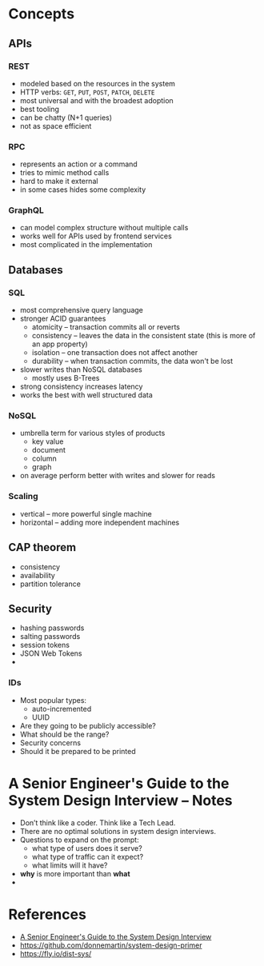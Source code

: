 # Concepts
## APIs
### REST
- modeled based on the resources in the system
- HTTP verbs: `GET`, `PUT`, `POST`, `PATCH`, `DELETE`
- most universal and with the broadest adoption
- best tooling 
- can be chatty (N+1 queries)
- not as space efficient
### RPC
- represents an action or a command
- tries to mimic method calls
- hard to make it external
- in some cases hides some complexity
### GraphQL
- can model complex structure without multiple calls
- works well for APIs used by frontend services
- most complicated in the implementation
## Databases
### SQL
- most comprehensive query language
- stronger ACID guarantees
	- atomicity – transaction commits all or reverts
	- consistency – leaves the data in the consistent state (this is more of an app property)
	- isolation – one transaction does not affect another
	- durability – when transaction commits, the data won't be lost
- slower writes than NoSQL databases
	- mostly uses B-Trees
- strong consistency increases latency
- works the best with well structured data
### NoSQL
- umbrella term for various styles of products
	- key value
	- document
	- column
	- graph
- on average perform better with writes and slower for reads
### Scaling
- vertical – more powerful single machine
- horizontal – adding more independent machines
## CAP theorem
- consistency
- availability
- partition tolerance
## Security
- hashing passwords
- salting passwords
- session tokens
- JSON Web Tokens
- 
### IDs
- Most popular types:
	- auto-incremented
	- UUID
- Are they going to be publicly accessible? 
- What should be the range? 
- Security concerns
- Should it be prepared to be printed
# A Senior Engineer's Guide to the System Design Interview – Notes
- Don’t think like a coder. Think like a Tech Lead.
- There are no optimal solutions in system design interviews.
- Questions to expand on the prompt:
	- what type of users does it serve?
	- what type of traffic can it expect?
	- what limits will it have?
- **why** is more important than **what**
- 
# References
- [A Senior Engineer's Guide to the System Design Interview](https://interviewing.io/guides/system-design-interview)
- https://github.com/donnemartin/system-design-primer
- https://fly.io/dist-sys/
